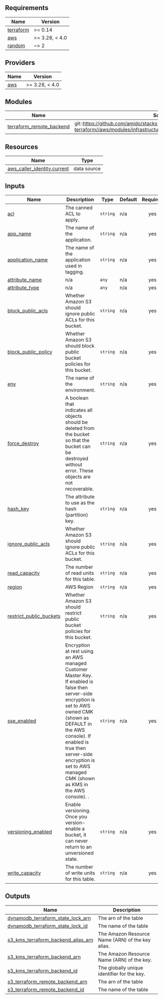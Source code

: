 ## Requirements

| Name | Version |
|------|---------|
| <a name="requirement_terraform"></a> [terraform](#requirement\_terraform) | >= 0.14 |
| <a name="requirement_aws"></a> [aws](#requirement\_aws) | >= 3.28, < 4.0 |
| <a name="requirement_random"></a> [random](#requirement\_random) | ~> 2 |

## Providers

| Name | Version |
|------|---------|
| <a name="provider_aws"></a> [aws](#provider\_aws) | >= 3.28, < 4.0 |

## Modules

| Name | Source | Version |
|------|--------|---------|
| <a name="module_terraform_remote_backend"></a> [terraform\_remote\_backend](#module\_terraform\_remote\_backend) | git::https://github.com/amido/stacks-terraform//aws/modules/infrastructure_modules/terraform_remote_backend | n/a |

## Resources

| Name | Type |
|------|------|
| [aws_caller_identity.current](https://registry.terraform.io/providers/hashicorp/aws/latest/docs/data-sources/caller_identity) | data source |

## Inputs

| Name | Description | Type | Default | Required |
|------|-------------|------|---------|:--------:|
| <a name="input_acl"></a> [acl](#input\_acl) | The canned ACL to apply. | `string` | n/a | yes |
| <a name="input_app_name"></a> [app\_name](#input\_app\_name) | The name of the application. | `string` | n/a | yes |
| <a name="input_application_name"></a> [application\_name](#input\_application\_name) | The name of the application used in tagging. | `string` | n/a | yes |
| <a name="input_attribute_name"></a> [attribute\_name](#input\_attribute\_name) | n/a | `any` | n/a | yes |
| <a name="input_attribute_type"></a> [attribute\_type](#input\_attribute\_type) | n/a | `any` | n/a | yes |
| <a name="input_block_public_acls"></a> [block\_public\_acls](#input\_block\_public\_acls) | Whether Amazon S3 should ignore public ACLs for this bucket. | `string` | n/a | yes |
| <a name="input_block_public_policy"></a> [block\_public\_policy](#input\_block\_public\_policy) | Whether Amazon S3 should block public bucket policies for this bucket. | `string` | n/a | yes |
| <a name="input_env"></a> [env](#input\_env) | The name of the environment. | `string` | n/a | yes |
| <a name="input_force_destroy"></a> [force\_destroy](#input\_force\_destroy) | A boolean that indicates all objects should be deleted from the bucket so that the bucket can be destroyed without error. These objects are not recoverable. | `string` | n/a | yes |
| <a name="input_hash_key"></a> [hash\_key](#input\_hash\_key) | The attribute to use as the hash (partition) key. | `string` | n/a | yes |
| <a name="input_ignore_public_acls"></a> [ignore\_public\_acls](#input\_ignore\_public\_acls) | Whether Amazon S3 should ignore public ACLs for this bucket. | `string` | n/a | yes |
| <a name="input_read_capacity"></a> [read\_capacity](#input\_read\_capacity) | The number of read units for this table. | `string` | n/a | yes |
| <a name="input_region"></a> [region](#input\_region) | AWS Region | `string` | n/a | yes |
| <a name="input_restrict_public_buckets"></a> [restrict\_public\_buckets](#input\_restrict\_public\_buckets) | Whether Amazon S3 should restrict public bucket policies for this bucket. | `string` | n/a | yes |
| <a name="input_sse_enabled"></a> [sse\_enabled](#input\_sse\_enabled) | Encryption at rest using an AWS managed Customer Master Key. If enabled is false then server-side encryption is set to AWS owned CMK (shown as DEFAULT in the AWS console). If enabled is true then server-side encryption is set to AWS managed CMK (shown as KMS in the AWS console). . | `string` | n/a | yes |
| <a name="input_versioning_enabled"></a> [versioning\_enabled](#input\_versioning\_enabled) | Enable versioning. Once you version-enable a bucket, it can never return to an unversioned state. | `string` | n/a | yes |
| <a name="input_write_capacity"></a> [write\_capacity](#input\_write\_capacity) | The number of write units for this table. | `string` | n/a | yes |

## Outputs

| Name | Description |
|------|-------------|
| <a name="output_dynamodb_terraform_state_lock_arn"></a> [dynamodb\_terraform\_state\_lock\_arn](#output\_dynamodb\_terraform\_state\_lock\_arn) | The arn of the table |
| <a name="output_dynamodb_terraform_state_lock_id"></a> [dynamodb\_terraform\_state\_lock\_id](#output\_dynamodb\_terraform\_state\_lock\_id) | The name of the table |
| <a name="output_s3_kms_terraform_backend_alias_arn"></a> [s3\_kms\_terraform\_backend\_alias\_arn](#output\_s3\_kms\_terraform\_backend\_alias\_arn) | The Amazon Resource Name (ARN) of the key alias. |
| <a name="output_s3_kms_terraform_backend_arn"></a> [s3\_kms\_terraform\_backend\_arn](#output\_s3\_kms\_terraform\_backend\_arn) | The Amazon Resource Name (ARN) of the key. |
| <a name="output_s3_kms_terraform_backend_id"></a> [s3\_kms\_terraform\_backend\_id](#output\_s3\_kms\_terraform\_backend\_id) | The globally unique identifier for the key. |
| <a name="output_s3_terraform_remote_backend_arn"></a> [s3\_terraform\_remote\_backend\_arn](#output\_s3\_terraform\_remote\_backend\_arn) | The arn of the table |
| <a name="output_s3_terraform_remote_backend_id"></a> [s3\_terraform\_remote\_backend\_id](#output\_s3\_terraform\_remote\_backend\_id) | The name of the table |
